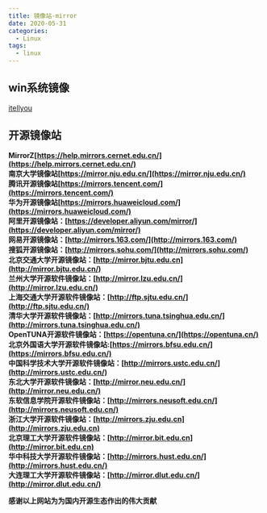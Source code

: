 ```yaml
---
title: 镜像站-mirror
date: 2020-05-31
categories:
  - Linux 
tags:
  - linux
---
```


## win系统镜像

[itellyou](https://next.itellyou.cn/)

## 开源镜像站

**MirrorZ[https://help.mirrors.cernet.edu.cn/](https://help.mirrors.cernet.edu.cn/)**  
**南京大学镜像站[https://mirror.nju.edu.cn/](https://mirror.nju.edu.cn/)**  
**腾讯开源镜像站[https://mirrors.tencent.com/](https://mirrors.tencent.com/)**  
**华为开源镜像站[https://mirrors.huaweicloud.com/](https://mirrors.huaweicloud.com/)**  
**阿里开源镜像站：[https://developer.aliyun.com/mirror/](https://developer.aliyun.com/mirror/)**  
**网易开源镜像站：[http://mirrors.163.com/](http://mirrors.163.com/)**  
**搜狐开源镜像站：[http://mirrors.sohu.com/](http://mirrors.sohu.com/)**  
**北京交通大学开源镜像站：[http://mirror.bjtu.edu.cn](http://mirror.bjtu.edu.cn/)**  
**兰州大学开源软件镜像站：[http://mirror.lzu.edu.cn/](http://mirror.lzu.edu.cn/)**  
**上海交通大学开源软件镜像站：[http://ftp.sjtu.edu.cn/](http://ftp.sjtu.edu.cn/)**  
**清华大学开源软件镜像站：[http://mirrors.tuna.tsinghua.edu.cn/](http://mirrors.tuna.tsinghua.edu.cn/)**   
**OpenTUNA开源软件镜像站：[https://opentuna.cn/](https://opentuna.cn/)**  
**北京外国语大学开源软件镜像站:[https://mirrors.bfsu.edu.cn/](https://mirrors.bfsu.edu.cn/)**  
**中国科学技术大学开源软件镜像站：[http://mirrors.ustc.edu.cn/](http://mirrors.ustc.edu.cn/)**  
**东北大学开源软件镜像站：[http://mirror.neu.edu.cn/](http://mirror.neu.edu.cn/)**  
**东软信息学院开源软件镜像站：[http://mirrors.neusoft.edu.cn/](http://mirrors.neusoft.edu.cn/)**  
**浙江大学开源软件镜像站：[http://mirrors.zju.edu.cn](http://mirrors.zju.edu.cn)**  
**北京理工大学开源软件镜像站：[http://mirror.bit.edu.cn](http://mirror.bit.edu.cn)**  
**华中科技大学开源软件镜像站：[http://mirrors.hust.edu.cn/](http://mirrors.hust.edu.cn/)**  
**大连理工大学开源软件镜像站：[http://mirror.dlut.edu.cn/](http://mirror.dlut.edu.cn/)**


**感谢以上网站为为国内开源生态作出的伟大贡献**

